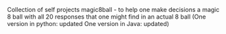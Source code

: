 Collection of self projects 
magic8ball - to help one make decisions a magic 8 ball with all 20 responses that one might find in an actual 8 ball 
(One version in python: updated
One version in Java: updated)
